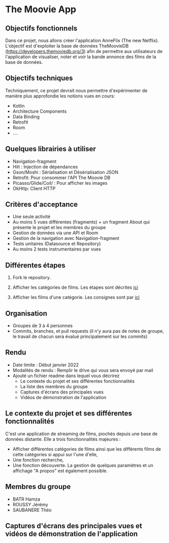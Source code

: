 # The Moovie App

## Objectifs fonctionnels  
Dans ce projet, nous allons créer l'application AnneFlix (The new Netflix). L'objectif est d'exploiter la base de données TheMoovieDB (https://developers.themoviedb.org/3) afin de permettre aux utilisateurs de l'application de visualiser, noter et voir la bande annonce des films de la base de données. 

## Objectifs techniques 
Techniquement, ce projet devrait nous permettre d'expérimenter de manière plus approfondie les notions vues en cours: 
- Kotlin
- Architecture Components 
- Data Binding
- Retrofit 
- Room 
- .... 

## Quelques librairies à utiliser 
- Navigation-fragment 
- Hilt : Injection de dépendances 
- Gson/Moshi : Sérialisation et Désérialisation JSON 
- Retrofit: Pour consommer l'API The Moovie DB
- Picasso/Glide/Coil/ : Pour afficher les images 
- OkHttp: Client HTTP

## Critères d'acceptance
- Une seule activité
- Au moins 5 vues différentes (fragments) + un fragment About qui présente le projet et les membres du groupe
- Gestion de données via une API et Room
- Gestion de la navigation avec Navigation-fragment
- Tests unitaires (Datasource et Repository)
- Au moins 2 tests instrumentaires par vues


## Différentes étapes 
1. Fork le repository.  

2. Afficher les catégories de films. Les étapes sont décrites [ici](https://github.com/eamosse/the-movie-app/blob/master/home_tuto.md)

3. Afficher les films d'une catégorie. Les consignes sont par [ici](https://github.com/eamosse/the-movie-app/blob/master/movie_list.md)

## Organisation
- Groupes de 3 à 4 personnes
- Commits, branches, et pull requests (il n'y aura pas de notes de groupe, le travail de chacun sera évalué principalement sur les commits) 

## Rendu
- Date limite : Début janvier 2022
- Modalités de rendu : Remplir le drive qui vous sera envoyé par mail
- Ajouté un fichier readme dans lequel vous décrirez 
    - Le contexte du projet et ses différentes fonctionnalités
    - La liste des membres du groupe
    - Captures d'écrans des principales vues 
    - Vidéos de démonstration de l'application 

## Le contexte du projet et ses différentes fonctionnalités
C'est une application de streaming de films, piochés depuis une base de données distante. Elle a trois fonctionnalités majeures :
- Afficher différentes catégories de films ainsi que les différents films de cette catégories si appui sur l'une d'elle,
- Une fonction recherche,
- Une fonction découverte.
La gestion de quelques paramètres et un affichage "A propos" est également possible.

## Membres du groupe
- BATR Hamza
- ROUSSY Jérémy
- SAUBANERE Théo

## Captures d'écrans des principales vues et vidéos de démonstration de l'application